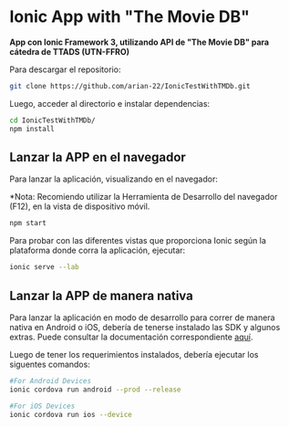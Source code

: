 # Ionic App with "The Movie DB"

**App con Ionic Framework 3, utilizando API de "The Movie DB" para cátedra de TTADS (UTN-FFRO)**

Para descargar el repositorio:

```bash
git clone https://github.com/arian-22/IonicTestWithTMDb.git
```
Luego, acceder al directorio e instalar dependencias:

```bash
cd IonicTestWithTMDb/
npm install
```

## Lanzar la APP en el navegador

Para lanzar la aplicación, visualizando en el navegador:

*Nota: Recomiendo utilizar la Herramienta de Desarrollo del navegador (F12), en la vista de dispositivo móvil.

```bash
npm start
```

Para probar con las diferentes vistas que proporciona Ionic según la plataforma donde corra la aplicación, ejecutar:

```bash
ionic serve --lab
```

## Lanzar la APP de manera nativa   

Para lanzar la aplicación en modo de desarrollo para correr de manera nativa en Android o iOS, debería de tenerse instalado las SDK y algunos extras. Puede consultar la documentación correspondiente [aquí](https://ionicframework.com/docs/intro/deploying/).

Luego de tener los requerimientos instalados, debería ejecutar los siguentes comandos:

```bash
#For Android Devices
ionic cordova run android --prod --release
```

```bash
#For iOS Devices
ionic cordova run ios --device
```